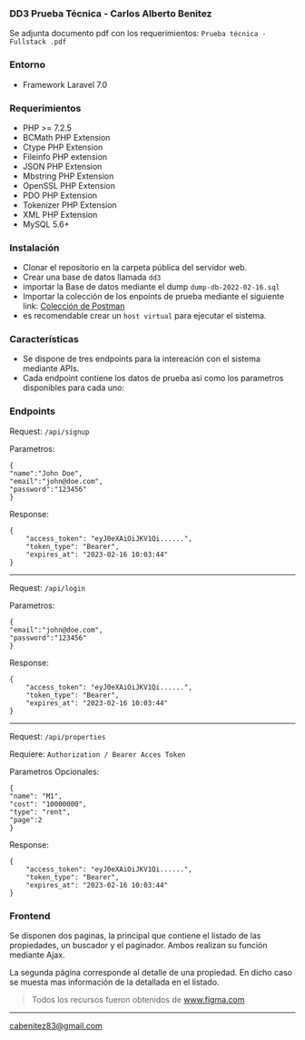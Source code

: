 ### DD3 Prueba Técnica - Carlos Alberto Benitez

Se adjunta documento pdf con los requerimientos: `Prueba técnica - Fullstack .pdf`

### Entorno

- Framework Laravel 7.0

### Requerimientos

- PHP >= 7.2.5
- BCMath PHP Extension
- Ctype PHP Extension
- Fileinfo PHP extension
- JSON PHP Extension
- Mbstring PHP Extension
- OpenSSL PHP Extension
- PDO PHP Extension
- Tokenizer PHP Extension
- XML PHP Extension
- MySQL 5.6+

### Instalación
- Clonar el repositorio en la carpeta pública del servidor web.
- Crear una base de datos llamada `dd3`
- importar la Base de datos mediante el dump `dump-db-2022-02-16.sql`
- Importar la colección de los enpoints de prueba mediante el siguiente link:
[Colección de Postman](https://www.getpostman.com/collections/a927e97c2861709c26bb)
- es recomendable crear un `host virtual` para ejecutar el sistema.

### Características

- Se dispone de tres endpoints para la intereación con el sistema mediante APIs.
- Cada endpoint contiene los datos de prueba asi como los parametros disponibles para cada uno:

### Endpoints

Request: `/api/signup`

Parametros: 
```
{
"name":"John Doe",
"email":"john@doe.com",
"password":"123456"
}
```
Response: 
```
{
    "access_token": "eyJ0eXAiOiJKV1Qi......",
    "token_type": "Bearer",
    "expires_at": "2023-02-16 10:03:44"
}
```

------------


Request: `/api/login`

Parametros: 
```
{
"email":"john@doe.com",
"password":"123456"
}
```
Response: 
```
{
    "access_token": "eyJ0eXAiOiJKV1Qi......",
    "token_type": "Bearer",
    "expires_at": "2023-02-16 10:03:44"
}
```

------------

Request: `/api/properties`

Requiere: `Authorization / Bearer Acces Token`

Parametros Opcionales: 
```
{
"name": "M1",
"cost": "10000000",
"type": "rent",
"page":2
}
```
Response: 
```
{
    "access_token": "eyJ0eXAiOiJKV1Qi......",
    "token_type": "Bearer",
    "expires_at": "2023-02-16 10:03:44"
}
```
### Frontend

Se disponen dos paginas, la principal que contiene el listado de las propiedades, un buscador y el paginador. Ambos realizan su función mediante Ajax.

La segunda página corresponde al detalle de una propiedad. En dicho caso se muesta mas información de la detallada en el listado.


> Todos los recursos fueron obtenidos de www.figma.com

------------


cabenitez83@gmail.com